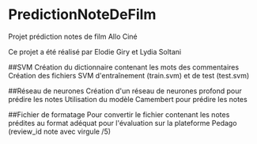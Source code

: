 # PredictionNoteDeFilm
Projet prédiction notes de film Allo Ciné

Ce projet a été réalisé par Elodie Giry et Lydia Soltani

##SVM
Création du dictionnaire contenant les mots des commentaires
Création des fichiers SVM d'entraînement (train.svm) et de test (test.svm)

##Réseau de neurones
Création d'un réseau de neurones profond pour prédire les notes
Utilisation du modèle Camembert pour prédire les notes

##Fichier de formatage
Pour convertir le fichier contenant les notes prédites au format adéquat pour l'évaluation sur la plateforme Pedago (review_id note avec virgule /5)
